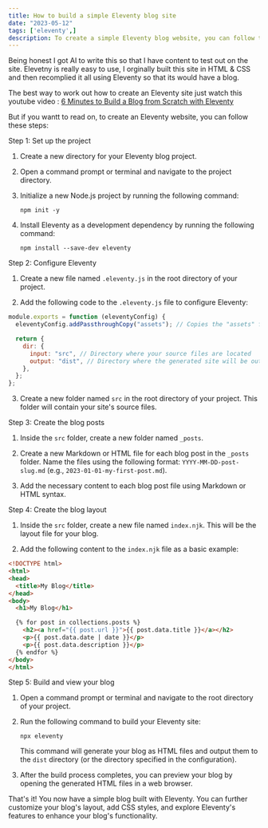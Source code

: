 ```yaml
---
title: How to build a simple Eleventy blog site
date: "2023-05-12"
tags: ['eleventy',]
description: To create a simple Eleventy blog website, you can follow these steps...
---
```

Being honest I got AI to write this so that I have content to test out on the site. Elevetny is really easy to use, I orginally built this site in HTML & CSS and then recomplied it all using Eleventy so that its would have a blog.

The best way to work out how to create an Eleventy site just watch this youtube video : [6 Minutes to Build a Blog from Scratch with Eleventy](https://www.youtube.com/watch?v=kzf9A9tkkl4)
 

But if you wantt to read on, to create an Eleventy website, you can follow these steps:

Step 1: Set up the project

1. Create a new directory for your Eleventy blog project.

2. Open a command prompt or terminal and navigate to the project directory.

3. Initialize a new Node.js project by running the following command:
   ```
   npm init -y
   ```

4. Install Eleventy as a development dependency by running the following command:
   ```
   npm install --save-dev eleventy
   ```

Step 2: Configure Eleventy

1. Create a new file named `.eleventy.js` in the root directory of your project.

2. Add the following code to the `.eleventy.js` file to configure Eleventy:

```javascript
module.exports = function (eleventyConfig) {
  eleventyConfig.addPassthroughCopy("assets"); // Copies the "assets" folder to the output directory

  return {
    dir: {
      input: "src", // Directory where your source files are located
      output: "dist", // Directory where the generated site will be outputted
    },
  };
};
```

3. Create a new folder named `src` in the root directory of your project. This folder will contain your site's source files.

Step 3: Create the blog posts

1. Inside the `src` folder, create a new folder named `_posts`.

2. Create a new Markdown or HTML file for each blog post in the `_posts` folder. Name the files using the following format: `YYYY-MM-DD-post-slug.md` (e.g., `2023-01-01-my-first-post.md`).

3. Add the necessary content to each blog post file using Markdown or HTML syntax.

Step 4: Create the blog layout

1. Inside the `src` folder, create a new file named `index.njk`. This will be the layout file for your blog.

2. Add the following content to the `index.njk` file as a basic example:

```html
<!DOCTYPE html>
<html>
<head>
  <title>My Blog</title>
</head>
<body>
  <h1>My Blog</h1>

  {% for post in collections.posts %}
    <h2><a href="{{ post.url }}">{{ post.data.title }}</a></h2>
    <p>{{ post.data.date | date }}</p>
    <p>{{ post.data.description }}</p>
  {% endfor %}
</body>
</html>
```

Step 5: Build and view your blog

1. Open a command prompt or terminal and navigate to the root directory of your project.

2. Run the following command to build your Eleventy site:
   ```
   npx eleventy
   ```

   This command will generate your blog as HTML files and output them to the `dist` directory (or the directory specified in the configuration).

3. After the build process completes, you can preview your blog by opening the generated HTML files in a web browser.

That's it! You now have a simple blog built with Eleventy. You can further customize your blog's layout, add CSS styles, and explore Eleventy's features to enhance your blog's functionality.